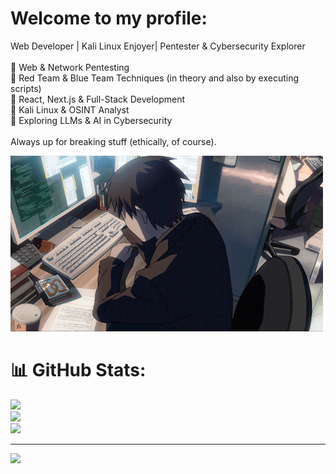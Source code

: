 # Welcome to my profile:
Web Developer | Kali Linux Enjoyer| Pentester & Cybersecurity Explorer<br><br>🔹 Web & Network Pentesting<br>🔹 Red Team & Blue Team Techniques (in theory and also by executing scripts)<br>🔹 React, Next.js & Full-Stack Development<br>🔹 Kali Linux & OSINT Analyst<br>🔹 Exploring LLMs & AI in Cybersecurity<br><br>Always up for breaking stuff (ethically, of course). 


![](coding.gif)

# 📊 GitHub Stats:
![](https://github-readme-stats.vercel.app/api?username=Kydoimoz&theme=dark&hide_border=false&include_all_commits=false&count_private=false)<br/>
![](https://github-readme-streak-stats.herokuapp.com/?user=Kydoimoz&theme=dark&hide_border=false)<br/>
![](https://github-readme-stats.vercel.app/api/top-langs/?username=Kydoimoz&theme=dark&hide_border=false&include_all_commits=false&count_private=false&layout=compact)

---
[![](https://visitcount.itsvg.in/api?id=Kydoimoz&icon=0&color=0)](https://visitcount.itsvg.in)
